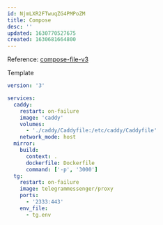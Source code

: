 ```yaml
---
id: NjmLXR2FTwuqZG4PMPoZM
title: Compose
desc: ''
updated: 1630770527675
created: 1630681664800
---
```


Reference: [compose-file-v3](https://docs.docker.com/compose/compose-file/compose-file-v3)

Template

```yml
version: '3'

services:
  caddy:
    restart: on-failure
    image: 'caddy'
    volumes:
      - './caddy/Caddyfile:/etc/caddy/Caddyfile'
    network_mode: host
  mirror:
    build:
      context: .
      dockerfile: Dockerfile
      command: ['-p', '3000']
  tg:
    restart: on-failure
    image: telegrammessenger/proxy
    ports:
      - '2333:443'
    env_file:
      - tg.env
```
